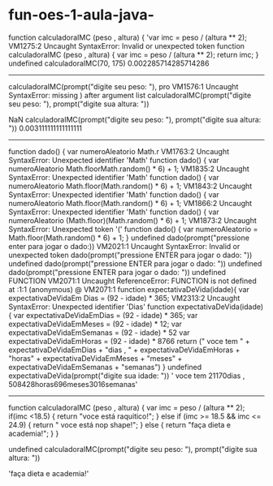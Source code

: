 # fun-oes-1-aula-java-

function calculadoraIMC (peso , altura) {
'var imc = peso / (altura ** 2);
VM1275:2 Uncaught SyntaxError: Invalid or unexpected token
function calculadoraIMC (peso , altura) {
    var imc = peso / (altura ** 2); 
    return imc;
}
undefined
calculadoraIMC(70, 175)
0.002285714285714286

-----------------------------------------------------

calculadoraIMC(prompt("digite seu peso: "), pro
VM1576:1 Uncaught SyntaxError: missing ) after argument list
calculadoraIMC(prompt("digite seu peso: "), prompt("digite sua altura: "))

NaN
calculadoraIMC(prompt("digite seu peso: "), prompt("digite sua altura: "))
0.003111111111111111

------------------------------------------------------------

function dado() {
    var numeroAleatorio Math.r
VM1763:2 Uncaught SyntaxError: Unexpected identifier 'Math'
function dado() {
    var numeroAleatorio Math.floorMath.random() * 6) + 1;
VM1835:2 Uncaught SyntaxError: Unexpected identifier 'Math'
function dado() {
    var numeroAleatorio Math.floor(Math.random() * 6) + 1;
VM1843:2 Uncaught SyntaxError: Unexpected identifier 'Math'
function dado() {
    var numeroAleatorio Math.floor(Math.random() * 6) + 1;
VM1866:2 Uncaught SyntaxError: Unexpected identifier 'Math'
function dado() {
    var numeroAleatorio (Math.floor)(Math.random() * 6) + 1;
VM1873:2 Uncaught SyntaxError: Unexpected token '('
function dado() {
    var numeroAleatorio  = Math.floor(Math.random() * 6) + 1;
}
undefined
dado(prompt("pressione enter para jogar o dado:))
VM2021:1 Uncaught SyntaxError: Invalid or unexpected token
dado(prompt("pressione ENTER para jogar o dado: "))
undefined
dado(prompt("pressione ENTER para jogar o dado: "))
undefined
dado(prompt("pressione ENTER para jogar o dado: "))
undefined
FUNCTION
VM2071:1 Uncaught ReferenceError: FUNCTION is not defined
    at <anonymous>:1:1
(anonymous) @ VM2071:1
function expectativaDeVida(idade){
    var expectativaDeVidaEm Dias = (92 - idade) * 365;
VM2313:2 Uncaught SyntaxError: Unexpected identifier 'Dias'
function expectativaDeVida(idade){
    var expectativaDeVidaEmDias = (92 - idade) * 365;
    var expectativaDeVidaEmMeses = (92 - idade) * 12;
    var expectativaDeVidaEmSemanas = (92 - idade) * 52
    var expectativaDeVidaEmHoras = (92 - idade) * 8766
    return (" voce tem " + expectativaDeVidaEmDias + "dias , " + expectativaDeVidaEmHoras + "horas" + expectativaDeVidaEmMeses + "meses" + expectativaDeVidaEmSemanas + "semanas") }
undefined
expectativaDeVida(prompt("digite sua idade: "))
' voce tem 21170dias , 508428horas696meses3016semanas'

--------------------------------------------------------------------------

function calculadoraIMC (peso , altura) {
    var imc = peso / (altura ** 2); 
    if(imc <18.5) {
        return "voce está raquitico!";
    } else if  (imc >= 18.5 && imc <= 24.9) {
        return " voce está nop shape!";
    } else { 
        return "faça dieta e academia!";
    }
}

        
undefined
calculadoraIMC(prompt("digite seu peso: "), prompt("digite sua altura: "))

'faça dieta e academia!'

        
